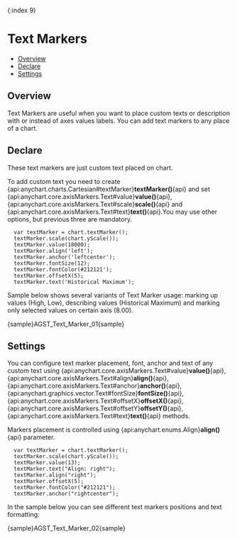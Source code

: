 {:index 9}
# Text Markers

* [Overview](#overview)
* [Declare](#declare)
* [Settings](#settings)

## Overview

Text Markers are useful when you want to place custom texts or description with or instead of axes values labels. You can add text markers to any place of a chart.

## Declare

These text markers are just custom text placed on chart.

To add custom text you need to create {api:anychart.charts.Cartesian#textMarker}**textMarker()**{api} and set {api:anychart.core.axisMarkers.Text#value}**value()**{api}, {api:anychart.core.axisMarkers.Text#scale}**scale()**{api} and {api:anychart.core.axisMarkers.Text#text}**text()**{api}.You may use other options, but previous three are mandatory.

```
  var textMarker = chart.textMarker();
  textMarker.scale(chart.yScale());
  textMarker.value(18000);
  textMarker.align('left');
  textMarker.anchor('leftcenter');
  textMarker.fontSize(12);
  textMarker.fontColor(#212121');
  textMarker.offsetX(5);
  textMarker.text('Historical Maximum');
```

Sample below shows several variants of Text Marker usage: marking up values (High, Low), describing values (Historical Maximum) and marking only selected values on certain axis (8.00).

{sample}AGST\_Text\_Marker\_01{sample}

## Settings

You can configure text marker placement, font, anchor and text of any custom text using {api:anychart.core.axisMarkers.Text#value}**value()**{api}, {api:anychart.core.axisMarkers.Text#align}**align()**{api}, {api:anychart.core.axisMarkers.Text#anchor}**anchor()**{api}, {api:anychart.graphics.vector.Text#fontSize}**fontSize()**{api}, {api:anychart.core.axisMarkers.Text#offsetX}**offsetX()**{api}, {api:anychart.core.axisMarkers.Text#offsetY}**offsetY()**{api}, {api:anychart.core.axisMarkers.Text#text}**text()**{api} methods.

Markers placement is controlled using {api:anychart.enums.Align}**align()**{api} parameter.

```
  var textMarker = chart.textMarker();
  textMarker.scale(chart.yScale());
  textMarker.value(13);
  textMarker.text("Align: right");
  textMarker.align("right");
  textMarker.offsetX(5);
  textMarker.fontColor("#212121");
  textMarker.anchor("rightcenter");
```

In the sample below you can see different text markers positions and text formatting:

{sample}AGST\_Text\_Marker\_02{sample}
